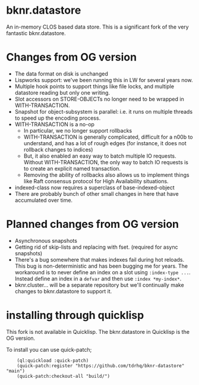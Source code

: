 # bknr.datastore

An in-memory CLOS based data store. This is a significant fork of the
very fantastic bknr.datastore.

# Changes from OG version

* The data format on disk is unchanged
* Lispworks support: we've been running this in LW for several years now.
* Multiple hook points to support things like file locks, and multiple datastore reading but only one writing.
* Slot accessors on STORE-OBJECTs no longer need to be wrapped in WITH-TRANSACTION.
* Snapshot for object-subsystem is parallel: i.e. it runs on multiple threads to speed up the encoding process.
* WITH-TRANSACTION is a no-op
  - In particular, we no longer support rollbacks
  - WITH-TRANSACTION is generally complicated, difficult for a n00b to understand, and has a lot of rough edges (for instance, it does not rollback changes to indices)
  - But, it also enabled an easy way to batch multiple IO requests. Without WITH-TRANSACTION, the only way to batch IO requests is to create an explicit named transaction.
  - Removing the ability of rollbacks also allows us to implement things like Raft consensus protocol for High Availability situations.
* indexed-class now requires a superclass of base-indexed-object
* There are probably bunch of other small changes in here that have accumulated over time.

# Planned changes from OG version

* Asynchronous snapshots
* Getting rid of skip-lists and replacing with fset. (required for async snapshots)
* There's a bug somewhere that makes indexes fail during hot reloads. This bug is non-deterministic and has been bugging me for years. The workaround is to never define an index on a slot using `:index-type ...`. Instead define an index in a `defvar` and then use `:index *my-index*`.
* bknr.cluster... will be a separate repository but we'll continually make changes to bknr.datastore to support it.

# installing through quicklisp

This fork is not available in Quicklisp. The bknr.datastore in Quicklisp is the OG version.

To install you can use quick-patch;

```
    (ql:quickload :quick-patch)
    (quick-patch:register "https://github.com/tdrhq/bknr-datastore" "main")
    (quick-patch:checkout-all "build/")
```
